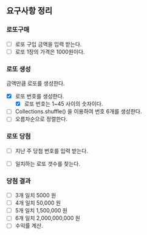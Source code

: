 ## 요구사항 정리

### 로또구매
- [ ] 로또 구입 금액을 입력 받는다.
- [ ] 로또 1장의 가격은 1000원이다.

### 로또 생성
금액만큼 로또를 생성한다.
- [x] 로또 번호를 생성한다.
  - [x] 로또 번호는 1~45 사이의 숫자이다.
- [ ] Collections.shuffle() 을 이용하여 번호 6개를 생성한다.
- [ ] 오름차순으로 정렬한다.
    
### 로또 당첨
- [ ] 지난 주 당첨 번호를 입력 받는다.
- [ ] 일치하는 로또 갯수를 찾는다.


### 당첨 결과
- [ ] 3개 일치 5000 원
- [ ] 4개 일치 50,000 원
- [ ] 5개 일치 1,500,000 원
- [ ] 6개 일치 2,000,000,000 원
- [ ] 수익률 계산.